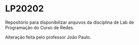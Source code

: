 ﻿# LP20202
Repositório para disponibilizar arquivos da disciplina de Lab de Programação do Curso de Redes.

Alteração feita pelo professor João Paulo.